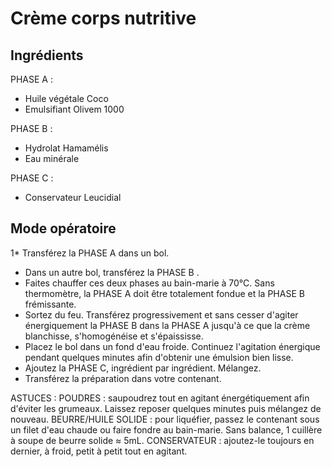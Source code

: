 # Crème corps nutritive

## Ingrédients

PHASE A :

* Huile végétale Coco
* Emulsifiant	Olivem 1000

PHASE B :

* Hydrolat Hamamélis
* Eau minérale	

PHASE C :
* Conservateur Leucidial

## Mode opératoire

1* Transférez la PHASE A dans un bol.
* Dans un autre bol, transférez la PHASE B .
* Faites chauffer ces deux phases au bain-marie à 70°C. Sans thermomètre, 
la PHASE A doit être totalement fondue et la PHASE B frémissante.
* Sortez du feu. Transférez progressivement et sans cesser d'agiter énergiquement 
la PHASE B dans la PHASE A jusqu'à ce que la crème blanchisse, s'homogénéise et s'épaississe.
* Placez le bol dans un fond d'eau froide. Continuez l'agitation énergique pendant
quelques minutes afin d'obtenir une émulsion bien lisse.
* Ajoutez la PHASE C, ingrédient par ingrédient. Mélangez.
* Transférez la préparation dans votre contenant. 

ASTUCES :
POUDRES : saupoudrez tout en agitant énergétiquement afin d'éviter les grumeaux. Laissez reposer quelques minutes puis mélangez de nouveau.
BEURRE/HUILE SOLIDE : pour liquéfier, passez le contenant sous un filet d'eau chaude ou faire fondre au bain-marie. Sans balance, 1 cuillère à soupe de beurre solide ≈ 5mL. 
CONSERVATEUR : ajoutez-le toujours en dernier, à froid, petit à petit tout en agitant.
